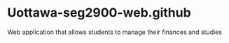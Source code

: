 # Uottawa-seg2900-web.github
Web application that allows students to manage their finances and studies
